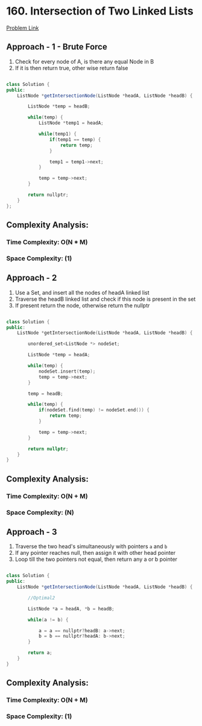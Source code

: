 # 160. Intersection of Two Linked Lists

[Problem Link](https://leetcode.com/problems/intersection-of-two-linked-lists/)

## Approach - 1 - Brute Force

1. Check for every node of A, is there any equal Node in B
2. If it is then return true, other wise return false

```Java

class Solution {
public:
    ListNode *getIntersectionNode(ListNode *headA, ListNode *headB) {

        ListNode *temp = headB;

        while(temp) {
            ListNode *temp1 = headA;

            while(temp1) {
                if(temp1 == temp) {
                    return temp;
                }

                temp1 = temp1->next;
            }

            temp = temp->next;
        }

        return nullptr;
    }
};

```

## Complexity Analysis:

### Time Complexity: O(N \* M)

### Space Complexity: (1)

## Approach - 2

1. Use a Set, and insert all the nodes of headA linked list
2. Traverse the headB linked list and check if this node is present in the set
3. If present return the node, otherwise return the nullptr

```c++

class Solution {
public:
    ListNode *getIntersectionNode(ListNode *headA, ListNode *headB) {

        unordered_set<ListNode *> nodeSet;

        ListNode *temp = headA;

        while(temp) {
            nodeSet.insert(temp);
            temp = temp->next;
        }

        temp = headB;

        while(temp) {
            if(nodeSet.find(temp) != nodeSet.end()) {
                return temp;
            }

            temp = temp->next;
        }

        return nullptr;
    }
}

```

## Complexity Analysis:

### Time Complexity: O(N + M)

### Space Complexity: (N)

## Approach - 3

1. Traverse the two head's simultaneously with pointers `a` and `b`
2. If any pointer reaches null, then assign it with other head pointer
3. Loop till the two pointers not equal, then return any a or b pointer

```Java

class Solution {
public:
    ListNode *getIntersectionNode(ListNode *headA, ListNode *headB) {

        //Optimal2

        ListNode *a = headA, *b = headB;

        while(a != b) {

            a = a == nullptr?headB: a->next;
            b = b == nullptr?headA: b->next;
        }

        return a;
    }
}

```

## Complexity Analysis:

### Time Complexity: O(N + M)

### Space Complexity: (1)
